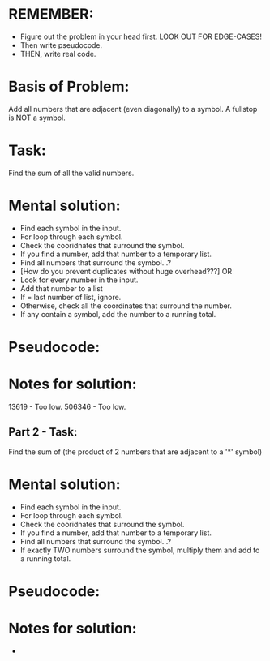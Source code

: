 # REMEMBER:
- Figure out the problem in your head first. LOOK OUT FOR EDGE-CASES!
- Then write pseudocode.
- THEN, write real code.

# Basis of Problem:
Add all numbers that are adjacent (even diagonally) to a symbol.
A fullstop is NOT a symbol.

# Task:
Find the sum of all the valid numbers.

# Mental solution:
- Find each symbol in the input.
- For loop through each symbol.
-   Check the cooridnates that surround the symbol.
-   If you find a number, add that number to a temporary list.
-   Find all numbers that surround the symbol...?
- [How do you prevent duplicates without huge overhead???]
OR
- Look for every number in the input.
- Add that number to a list
- If = last number of list, ignore.
- Otherwise, check all the coordinates that surround the number.
- If any contain a symbol, add the number to a running total.

# Pseudocode:

# Notes for solution:
13619 - Too low.
506346 - Too low.


## Part 2 - Task:
Find the sum of (the product of 2 numbers that are adjacent to a '*' symbol)

# Mental solution:
- Find each symbol in the input.
- For loop through each symbol.
-   Check the cooridnates that surround the symbol.
-   If you find a number, add that number to a temporary list.
-   Find all numbers that surround the symbol...?
-   If exactly TWO numbers surround the symbol, multiply them and add to a running total.

# Pseudocode:


# Notes for solution:
- 
